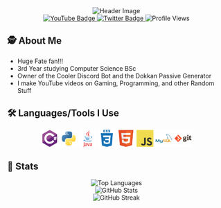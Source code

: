 <!-- Header -->
<div align="center">
  <img src="https://media.giphy.com/media/Dh5q0sShxgp13DwrvG/giphy.gif" alt="Header Image" width="500" height="300"/>
</div>

<!-- Badges -->
<div align="center">
  <a href="https://www.youtube.com/channel/UCMt7ZwKIAoE3tIDudviqUSA">
    <img src="https://img.shields.io/badge/YouTube-red?style=for-the-badge&logo=youtube&logoColor=white" alt="YouTube Badge"/>
  </a>
  <a href="https://twitter.com/samueljesuthas">
    <img src="https://img.shields.io/badge/Twitter-blue?style=for-the-badge&logo=twitter&logoColor=white" alt="Twitter Badge"/>
  </a>
  <img src="https://komarev.com/ghpvc/?username=samjesus8&style=flat-square&color=blue" alt="Profile Views"/>
</div>

<!-- About Me -->
## 🕵️ About Me

- Huge Fate fan!!!
- 3rd Year studying Computer Science BSc
- Owner of the Cooler Discord Bot and the Dokkan Passive Generator
- I make YouTube videos on Gaming, Programming, and other Random Stuff

<!-- Languages/Tools -->
## 🛠️ Languages/Tools I Use

<div align="center">
  <img src="https://github.com/devicons/devicon/blob/master/icons/csharp/csharp-original.svg" alt="C#" title="C#" width="40" height="40"/>
  <img src="https://github.com/devicons/devicon/blob/master/icons/python/python-original.svg" alt="Python" title="Python" width="40" height="40"/>
  <img src="https://github.com/devicons/devicon/blob/master/icons/java/java-original-wordmark.svg" alt="Java" title="Java" width="40" height="40"/>
  <img src="https://github.com/devicons/devicon/blob/master/icons/css3/css3-plain-wordmark.svg" alt="CSS3" title="CSS" width="40" height="40"/>
  <img src="https://github.com/devicons/devicon/blob/master/icons/html5/html5-original.svg" alt="HTML5" title="HTML" width="40" height="40"/>
  <img src="https://github.com/devicons/devicon/blob/master/icons/javascript/javascript-original.svg" alt="JavaScript" title="JavaScript" width="40" height="40"/>
  <img src="https://github.com/devicons/devicon/blob/master/icons/mysql/mysql-original-wordmark.svg" alt="MySQL" title="MySQL" width="40" height="40"/>
  <img src="https://github.com/devicons/devicon/blob/master/icons/git/git-original-wordmark.svg" alt="Git" title="Git" width="40" height="40"/>
</div>

<!-- Stats -->
## 📑 Stats

<div align="center">
  <img src="https://github-readme-stats.vercel.app/api/top-langs/?username=samjesus8&theme=tokyonight" alt="Top Languages"/>
</div>

<div align="center">
  <img src="https://github-readme-stats.vercel.app/api?username=samjesus8&theme=chartreuse-dark&show_icons=true" alt="GitHub Stats"/>
</div>

<div align="center">
  <img src="http://github-readme-streak-stats.herokuapp.com?user=samjesus8&theme=dark&background=000000" alt="GitHub Streak"/>
</div>
